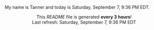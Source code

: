 My name is Tanner and today is Saturday, September 7, 9:36 PM EDT.

<p align="center">This <i>README</i> file is generated <b>every 3 hours</b>!</br>Last refresh: Saturday, September 7, 9:36 PM EDT<br /></p>
